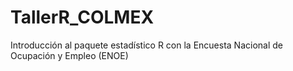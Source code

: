# TallerR_COLMEX
Introducción al paquete estadístico R con la Encuesta Nacional de Ocupación y Empleo (ENOE)
